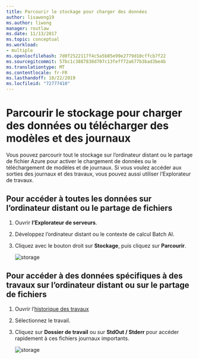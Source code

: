 ```yaml
---
title: Parcourir le stockage pour charger des données
author: lisawong19
ms.author: liwong
manager: routlaw
ms.date: 11/13/2017
ms.topic: conceptual
ms.workload:
- multiple
ms.openlocfilehash: 7d0f2522117f4c5a5b85e99e2779d10cffcb7f22
ms.sourcegitcommit: 57bc1c3887838d707c13feff72a677b3bad3be4b
ms.translationtype: MT
ms.contentlocale: fr-FR
ms.lasthandoff: 10/22/2019
ms.locfileid: "72777410"
---
```

# <a name="browse-storage-to-upload-data-or-download-models-and-logs"></a>Parcourir le stockage pour charger des données ou télécharger des modèles et des journaux

Vous pouvez parcourir tout le stockage sur l’ordinateur distant ou le partage de fichier Azure pour activer le chargement de données ou le téléchargement de modèles et de journaux. Si vous voulez accéder aux sorties des journaux et des travaux, vous pouvez aussi utiliser l’Explorateur de travaux.

## <a name="to-access-all-data-on-the-remote-machine-or-file-share"></a>Pour accéder à toutes les données sur l’ordinateur distant ou le partage de fichiers

1. Ouvrir **l’Explorateur de serveurs**.
2. Développez l’ordinateur distant ou le contexte de calcul Batch AI.
3. Cliquez avec le bouton droit sur **Stockage**, puis cliquez sur **Parcourir**.

    ![storage](media/manage-storage/browse-storage.png)

## <a name="to-access-job-specific-data-on-the-remote-machine-or-file-share"></a>Pour accéder à des données spécifiques à des travaux sur l’ordinateur distant ou sur le partage de fichiers

1. Ouvrir l’[historique des travaux](job-details.md)
2. Sélectionnez le travail.
3. Cliquez sur **Dossier de travail** ou sur **StdOut / Stderr** pour accéder rapidement à ces fichiers journaux importants.

    ![storage](media/manage-storage/job-workingfolder.png)
